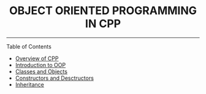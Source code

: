 <h1 align='center'>OBJECT ORIENTED PROGRAMMING IN CPP</h1>
<hr>

Table of Contents 

* [Overview of CPP](./Chapter_01-Overview-of-cpp.md)
* [Introduction to OOP](./Chapter_02-Introduction-to-oop.md)
* [Classes and Objects](./Chapter_03-Implementing-classes.md)
* [Constructors and Desctructors](./Chapter_04-Constructors-and-destructors.md)
* [Inheritance](./Chapter_05-Inheritance.md)